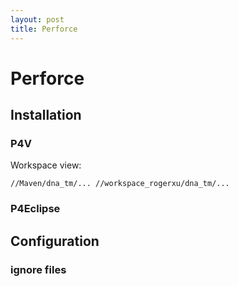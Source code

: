 ```yaml
---
layout: post
title: Perforce
---
```


# Perforce

## Installation

### P4V

Workspace view:

    //Maven/dna_tm/... //workspace_rogerxu/dna_tm/...

### P4Eclipse

## Configuration

### ignore files

###


